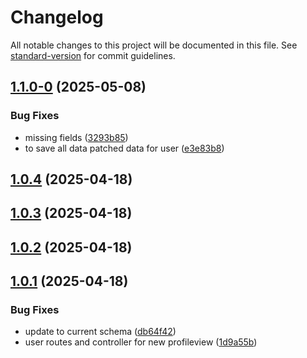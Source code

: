 # Changelog

All notable changes to this project will be documented in this file. See [standard-version](https://github.com/conventional-changelog/standard-version) for commit guidelines.

## [1.1.0-0](https://github.com/jamesredd64/auth0-admin-backend/compare/v1.0.4...v1.1.0-0) (2025-05-08)


### Bug Fixes

* missing fields ([3293b85](https://github.com/jamesredd64/auth0-admin-backend/commit/3293b85f1eb7da5f434de5cc4792d4f2292f286e))
* to save all data patched data for user ([e3e83b8](https://github.com/jamesredd64/auth0-admin-backend/commit/e3e83b8acc51e34c86588de898a0a5ca8552d3f6))

## [1.0.4](https://github.com/jamesredd64/auth0-admin-backend/compare/v1.0.3...v1.0.4) (2025-04-18)



## [1.0.3](https://github.com/jamesredd64/auth0-admin-backend/compare/v1.0.2...v1.0.3) (2025-04-18)



## [1.0.2](https://github.com/jamesredd64/auth0-admin-backend/compare/v1.0.1...v1.0.2) (2025-04-18)



## [1.0.1](https://github.com/jamesredd64/auth0-admin-backend/compare/1d9a55bf65c6197ac797be8197d2262ff87e94de...v1.0.1) (2025-04-18)


### Bug Fixes

* update to current schema ([db64f42](https://github.com/jamesredd64/auth0-admin-backend/commit/db64f424170977e9ed4c1d7db0cf0811a05997db))
* user routes and controller for new profileview ([1d9a55b](https://github.com/jamesredd64/auth0-admin-backend/commit/1d9a55bf65c6197ac797be8197d2262ff87e94de))
